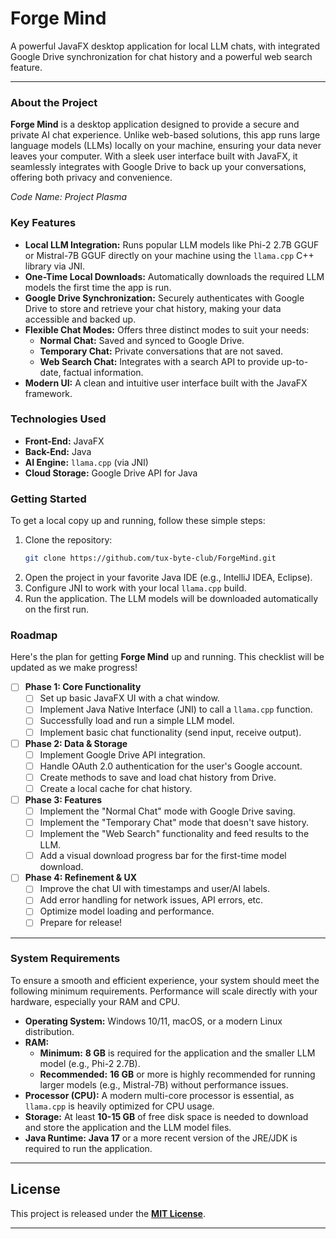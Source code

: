 # Forge Mind

A powerful JavaFX desktop application for local LLM chats, with integrated Google Drive synchronization for chat history and a powerful web search feature.

---

### About the Project

**Forge Mind** is a desktop application designed to provide a secure and private AI chat experience. Unlike web-based solutions, this app runs large language models (LLMs) locally on your machine, ensuring your data never leaves your computer. With a sleek user interface built with JavaFX, it seamlessly integrates with Google Drive to back up your conversations, offering both privacy and convenience.

*Code Name: Project Plasma*

### Key Features

* **Local LLM Integration:** Runs popular LLM models like Phi-2 2.7B GGUF or Mistral-7B GGUF directly on your machine using the `llama.cpp` C++ library via JNI.
* **One-Time Local Downloads:** Automatically downloads the required LLM models the first time the app is run.
* **Google Drive Synchronization:** Securely authenticates with Google Drive to store and retrieve your chat history, making your data accessible and backed up.
* **Flexible Chat Modes:** Offers three distinct modes to suit your needs:
    * **Normal Chat:** Saved and synced to Google Drive.
    * **Temporary Chat:** Private conversations that are not saved.
    * **Web Search Chat:** Integrates with a search API to provide up-to-date, factual information.
* **Modern UI:** A clean and intuitive user interface built with the JavaFX framework.

### Technologies Used

* **Front-End:** JavaFX
* **Back-End:** Java
* **AI Engine:** `llama.cpp` (via JNI)
* **Cloud Storage:** Google Drive API for Java

### Getting Started

To get a local copy up and running, follow these simple steps:

1.  Clone the repository:
    ```sh
    git clone https://github.com/tux-byte-club/ForgeMind.git
    ```
2.  Open the project in your favorite Java IDE (e.g., IntelliJ IDEA, Eclipse).
3.  Configure JNI to work with your local `llama.cpp` build.
4.  Run the application. The LLM models will be downloaded automatically on the first run.

### Roadmap

Here's the plan for getting **Forge Mind** up and running. This checklist will be updated as we make progress!

- [ ] **Phase 1: Core Functionality**
    - [ ] Set up basic JavaFX UI with a chat window.
    - [ ] Implement Java Native Interface (JNI) to call a `llama.cpp` function.
    - [ ] Successfully load and run a simple LLM model.
    - [ ] Implement basic chat functionality (send input, receive output).

- [ ] **Phase 2: Data & Storage**
    - [ ] Implement Google Drive API integration.
    - [ ] Handle OAuth 2.0 authentication for the user's Google account.
    - [ ] Create methods to save and load chat history from Drive.
    - [ ] Create a local cache for chat history.

- [ ] **Phase 3: Features**
    - [ ] Implement the "Normal Chat" mode with Google Drive saving.
    - [ ] Implement the "Temporary Chat" mode that doesn't save history.
    - [ ] Implement the "Web Search" functionality and feed results to the LLM.
    - [ ] Add a visual download progress bar for the first-time model download.

- [ ] **Phase 4: Refinement & UX**
    - [ ] Improve the chat UI with timestamps and user/AI labels.
    - [ ] Add error handling for network issues, API errors, etc.
    - [ ] Optimize model loading and performance.
    - [ ] Prepare for release!

---

### System Requirements

To ensure a smooth and efficient experience, your system should meet the following minimum requirements. Performance will scale directly with your hardware, especially your RAM and CPU.

* **Operating System:** Windows 10/11, macOS, or a modern Linux distribution.
* **RAM:**
    * **Minimum:** **8 GB** is required for the application and the smaller LLM model (e.g., Phi-2 2.7B).
    * **Recommended:** **16 GB** or more is highly recommended for running larger models (e.g., Mistral-7B) without performance issues.
* **Processor (CPU):** A modern multi-core processor is essential, as `llama.cpp` is heavily optimized for CPU usage.
* **Storage:** At least **10-15 GB** of free disk space is needed to download and store the application and the LLM model files.
* **Java Runtime:** **Java 17** or a more recent version of the JRE/JDK is required to run the application.

---

## License

This project is released under the [**MIT License**](./LICENSE).

---
